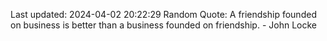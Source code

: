 Last updated: 2024-04-02 20:22:29
Random Quote: A friendship founded on business is better than a business founded on friendship. - John Locke